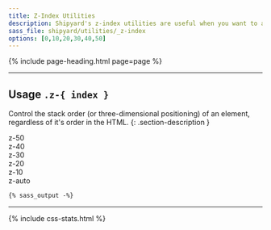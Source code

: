 ```yaml
---
title: Z-Index Utilities
description: Shipyard's z-index utilities are useful when you want to adjust the layering priorities of any element. It is common to use this utility in combination with any of the [position utilities](position).
sass_file: shipyard/utilities/_z-index
options: [0,10,20,30,40,50]
---
```


{% include page-heading.html page=page %}

---

## Usage `.z-{ index }`
Control the stack order (or three-dimensional positioning) of an element, regardless of it's order in the HTML.
{: .section-description }

<div class="utilities-z-index-list relative mb-30">
  <div class="utilities-z-index-item absolute bg-white z-50 align-center text-normal col-center">z-50</div>
  <div class="utilities-z-index-item absolute bg-gray-lighter z-40 align-center text-normal col-center">z-40</div>
  <div class="utilities-z-index-item absolute bg-gray-light z-30 align-center text-normal col-center">z-30</div>
  <div class="utilities-z-index-item absolute bg-gray z-20 align-center text-normal col-center">z-20</div>
  <div class="utilities-z-index-item absolute bg-gray-dark z-10 align-center text-normal col-center">z-10</div>
  <div class="utilities-z-index-item absolute bg-gray-darker z-auto align-center text-normal col-center">z-auto</div>
</div>

```css
{% sass_output -%}
```

---

{% include css-stats.html %}
